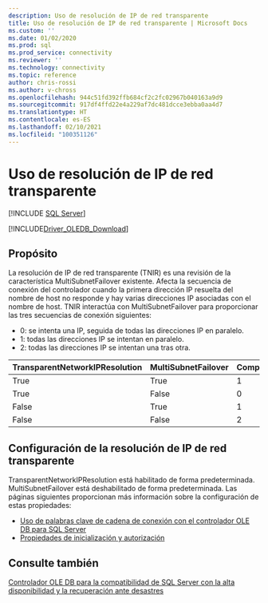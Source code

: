 ```yaml
---
description: Uso de resolución de IP de red transparente
title: Uso de resolución de IP de red transparente | Microsoft Docs
ms.custom: ''
ms.date: 01/02/2020
ms.prod: sql
ms.prod_service: connectivity
ms.reviewer: ''
ms.technology: connectivity
ms.topic: reference
author: chris-rossi
ms.author: v-chross
ms.openlocfilehash: 944c51fd392ffb684cf2c2fc02967b040163a9d9
ms.sourcegitcommit: 917df4ffd22e4a229af7dc481dcce3ebba0aa4d7
ms.translationtype: HT
ms.contentlocale: es-ES
ms.lasthandoff: 02/10/2021
ms.locfileid: "100351126"
---
```

# <a name="using-transparent-network-ip-resolution"></a>Uso de resolución de IP de red transparente
[!INCLUDE [SQL Server](../../../includes/applies-to-version/sql-asdb-asdbmi-asa-pdw.md)]

[!INCLUDE[Driver_OLEDB_Download](../../../includes/driver_oledb_download.md)]

## <a name="purpose"></a>Propósito
La resolución de IP de red transparente (TNIR) es una revisión de la característica MultiSubnetFailover existente. Afecta la secuencia de conexión del controlador cuando la primera dirección IP resuelta del nombre de host no responde y hay varias direcciones IP asociadas con el nombre de host. TNIR interactúa con MultiSubnetFailover para proporcionar las tres secuencias de conexión siguientes:<br />
* 0: se intenta una IP, seguida de todas las direcciones IP en paralelo.
* 1: todas las direcciones IP se intentan en paralelo.
* 2: todas las direcciones IP se intentan una tras otra.

|TransparentNetworkIPResolution|MultiSubnetFailover|Comportamiento|
|--------|--------|--------|
|True|True|1|
|True|False|0|
|False|True|1|
|False|False|2|

## <a name="setting-transparent-network-ip-resolution"></a>Configuración de la resolución de IP de red transparente
TransparentNetworkIPResolution está habilitado de forma predeterminada. MultiSubnetFailover está deshabilitado de forma predeterminada. Las páginas siguientes proporcionan más información sobre la configuración de estas propiedades: 
- [Uso de palabras clave de cadena de conexión con el controlador OLE DB para SQL Server](..\applications\using-connection-string-keywords-with-oledb-driver-for-sql-server.md)
- [Propiedades de inicialización y autorización](..\ole-db-data-source-objects\initialization-and-authorization-properties.md)

## <a name="see-also"></a>Consulte también 
[Controlador OLE DB para la compatibilidad de SQL Server con la alta disponibilidad y la recuperación ante desastres](./oledb-driver-for-sql-server-support-for-high-availability-disaster-recovery.md)
